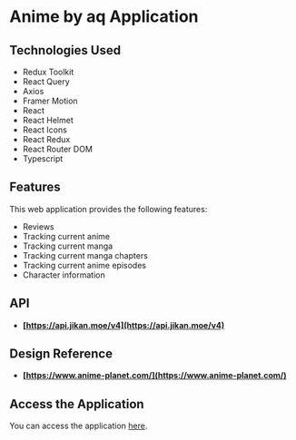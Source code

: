# Anime by aq Application

## Technologies Used

- Redux Toolkit
- React Query
- Axios
- Framer Motion
- React
- React Helmet
- React Icons
- React Redux
- React Router DOM
- Typescript

## Features

This web application provides the following features:

- Reviews
- Tracking current anime
- Tracking current manga
- Tracking current manga chapters
- Tracking current anime episodes
- Character information

## API 

- **[https://api.jikan.moe/v4](https://api.jikan.moe/v4)**

## Design Reference

- **[https://www.anime-planet.com/](https://www.anime-planet.com/)**

## Access the Application

You can access the application [here](https://animebyaku-v1.vercel.app/).
